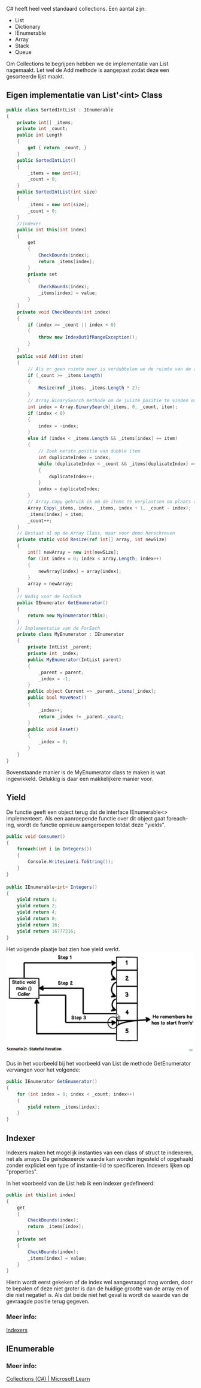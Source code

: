 C# heeft heel veel standaard collections.
Een aantal zijn:
- List
- Dictionary
- IEnumerable
- Array
- Stack
- Queue

Om Collections te begrijpen hebben we de implementatie van List nagemaakt.
Let wel de Add methode is aangepast zodat deze een gesorteerde lijst maakt.

## Eigen implementatie van List'\<int\> Class

```c#
public class SortedIntList : IEnumerable
{
    private int[] _items;
    private int _count;
    public int Length
    {
        get { return _count; }
    }
    public SortedIntList()
    {
        _items = new int[4];
        _count = 0;
    }
    public SortedIntList(int size)
    {
        _items = new int[size];
        _count = 0;
    }
    //indexer
    public int this[int index]
    {
        get
        {
            CheckBounds(index);
            return _items[index];
        }
        private set
        {
            CheckBounds(index);
            _items[index] = value;
        }
    }
    private void CheckBounds(int index)
    {
        if (index >= _count || index < 0)
        {
            throw new IndexOutOfRangeException();
        }
    }
    public void Add(int item)
    {
        // Als er geen ruimte meer is verdubbelen we de ruimte van de array
        if (_count >= _items.Length)
        {
            Resize(ref _items, _items.Length * 2);
        }
        // Array.BinarySearch methode om de juiste positie te vinden om het nieuwe item in de array in te voegen.
        int index = Array.BinarySearch(_items, 0, _count, item);
        if (index < 0)
        {
            index = ~index;
        }
        else if (index < _items.Length && _items[index] == item)
        {
            // Zoek eerste positie van dubble item
            int duplicateIndex = index;
            while (duplicateIndex < _count && _items[duplicateIndex] == item)
            {
                duplicateIndex++;
            }
            index = duplicateIndex;
        }
        // Array.Copy gebruik ik om de items te verplaatsen om plaats te maken voor het nieuwe item
        Array.Copy(_items, index, _items, index + 1, _count - index);
        _items[index] = item;
        _count++;
    }
    // Bestaat al op de Array Class, maar voor demo herschreven
    private static void Resize(ref int[] array, int newSize)
    {
        int[] newArray = new int[newSize];
        for (int index = 0; index < array.Length; index++)
        {
            newArray[index] = array[index];
        }
        array = newArray;
    }
    // Nodig voor de ForEach
    public IEnumerator GetEnumerator()
    {
        return new MyEnumerator(this);
    }
    // Implementatie van de ForEach
    private class MyEnumerator : IEnumerator
    {
        private IntList _parent;
        private int _index;
        public MyEnumerator(IntList parent)
        {
            _parent = parent;
            _index = -1;
        }
        public object Current => _parent._items[_index];
        public bool MoveNext()
        {
            _index++;
            return _index != _parent._count;
        }
        public void Reset()
        {
            _index = 0;
        }
    }
}
```
Bovenstaande manier is de MyEnumerator class te maken is wat ingewikkeld. Gelukkig is daar een makkelijkere manier voor.


## Yield

De functie geeft een object terug dat de interface IEnumerable<> implementeert. Als een aanroepende functie over dit object gaat foreach-ing, wordt de functie opnieuw aangeroepen totdat deze "yields".
```c#
public void Consumer()
{
    foreach(int i in Integers())
    {
        Console.WriteLine(i.ToString());
    }
}

public IEnumerable<int> Integers()
{
    yield return 1;
    yield return 2;
    yield return 4;
    yield return 8;
    yield return 16;
    yield return 16777216;
}
```

Het volgende plaatje laat zien hoe yield werkt.
![alt text](https://github.com/link007113/TraineeshipNotes/blob/main/Blok%201/Dag09/YieldUitleg.png?raw=true)

Dus in het voorbeeld bij het voorbeeld van List de methode GetEnumerator vervangen voor het volgende:

```c#
public IEnumerator GetEnumerator()
{
    for (int index = 0; index < _count; index++)
    {
        yield return _items[index];
    }
}
```
## Indexer

Indexers maken het mogelijk instanties van een class of struct te indexeren, net als arrays. De geïndexeerde waarde kan worden ingesteld of opgehaald zonder expliciet een type of instantie-lid te specificeren. Indexers lijken op "properties".

In het voorbeeld van de List heb ik een indexer gedefineerd:
```c#
public int this[int index]
{
    get
    {
        CheckBounds(index);
        return _items[index];
    }
    private set
    {
        CheckBounds(index);
        _items[index] = value;
    }
}
```
Hierin wordt eerst gekeken of de index wel aangevraagd mag worden, door te bepalen of deze niet groter is dan de huidige grootte van de array en of die niet negatief is. Als dat beide niet het geval is wordt de waarde van de gevraagde positie terug gegeven. 

### Meer info:
[Indexers](https://learn.microsoft.com/en-us/dotnet/csharp/programming-guide/indexers/)


## IEnumerable


### Meer info:
[Collections (C#) | Microsoft Learn](https://learn.microsoft.com/en-us/dotnet/csharp/programming-guide/concepts/collections)
